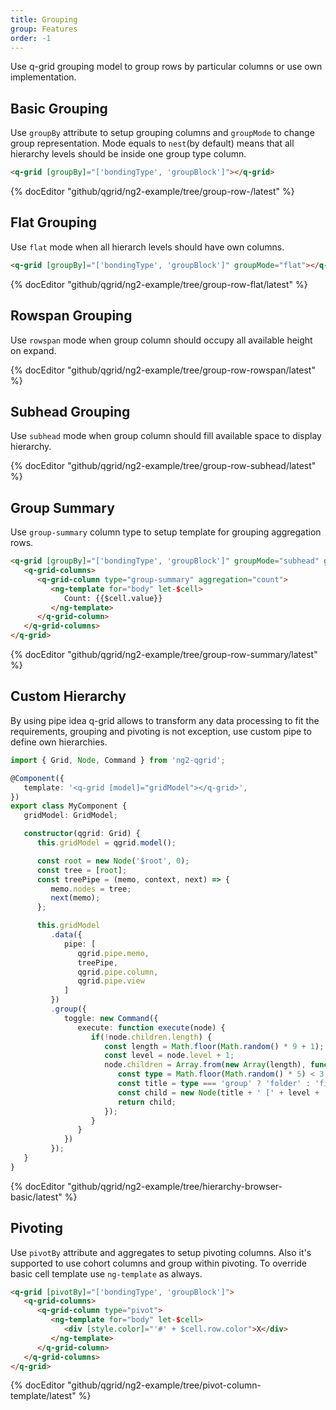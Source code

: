 ```yaml
---
title: Grouping
group: Features
order: -1
---
```


Use q-grid grouping model to group rows by particular columns or use own implementation.

## Basic Grouping

Use `groupBy` attribute to setup grouping columns and `groupMode` to change group representation. Mode equals to `nest`(by default) means that all hierarchy levels should be inside one group type column.

```html
<q-grid [groupBy]="['bondingType', 'groupBlock']"></q-grid>
```

{% docEditor "github/qgrid/ng2-example/tree/group-row-/latest" %}

## Flat Grouping

Use `flat` mode when all hierarch levels should have own columns.

```html
<q-grid [groupBy]="['bondingType', 'groupBlock']" groupMode="flat"></q-grid>
```

{% docEditor "github/qgrid/ng2-example/tree/group-row-flat/latest" %}

## Rowspan Grouping

Use `rowspan` mode when group column should occupy all available height on expand.

{% docEditor "github/qgrid/ng2-example/tree/group-row-rowspan/latest" %}

## Subhead Grouping

Use `subhead` mode when group column should fill available space to display hierarchy.

{% docEditor "github/qgrid/ng2-example/tree/group-row-subhead/latest" %}

## Group Summary

Use `group-summary` column type to setup template for grouping aggregation rows.

```html
<q-grid [groupBy]="['bondingType', 'groupBlock']" groupMode="subhead" groupSummary="leaf">
   <q-grid-columns>
      <q-grid-column type="group-summary" aggregation="count">
         <ng-template for="body" let-$cell>
            Count: {{$cell.value}}
         </ng-template>
      </q-grid-column>
   </q-grid-columns>
</q-grid>
```

{% docEditor "github/qgrid/ng2-example/tree/group-row-summary/latest" %}

## Custom Hierarchy

By using pipe idea q-grid allows to transform any data processing to fit the requirements, grouping and pivoting is not exception, use custom pipe to define own hierarchies.

```typescript
import { Grid, Node, Command } from 'ng2-qgrid';

@Component({
   template: '<q-grid [model]="gridModel"></q-grid>',
})
export class MyComponent {
   gridModel: GridModel;

   constructor(qgrid: Grid) {
      this.gridModel = qgrid.model();

      const root = new Node('$root', 0);
      const tree = [root];
      const treePipe = (memo, context, next) => {
         memo.nodes = tree;
         next(memo);
      };

      this.gridModel
         .data({
            pipe: [
               qgrid.pipe.memo,
               treePipe,
               qgrid.pipe.column,
               qgrid.pipe.view
            ]
         })
         .group({
            toggle: new Command({
               execute: function execute(node) {
                  if(!node.children.length) {
                     const length = Math.floor(Math.random() * 9 + 1);
                     const level = node.level + 1;
                     node.children = Array.from(new Array(length), function (x, i) {
                        const type = Math.floor(Math.random() * 5) < 3 ? 'group' : 'value';
                        const title = type === 'group' ? 'folder' : 'file';
                        const child = new Node(title + ' [' + level + ',' + i + '] ', level, type);
                        return child;
                     });
                  }
               }
            })
         });
   }
}
```
{% docEditor "github/qgrid/ng2-example/tree/hierarchy-browser-basic/latest" %}

## Pivoting

Use `pivotBy` attribute and aggregates to setup pivoting columns. Also it's supported to use cohort columns and group within pivoting. To override basic cell template use `ng-template` as always.

```html
<q-grid [pivotBy]="['bondingType', 'groupBlock']">
   <q-grid-columns>
      <q-grid-column type="pivot">
         <ng-template for="body" let-$cell>
            <div [style.color]="'#' + $cell.row.color">X</div>
         </ng-template>
      </q-grid-column>
   </q-grid-columns>
</q-grid>
```

{% docEditor "github/qgrid/ng2-example/tree/pivot-column-template/latest" %}
